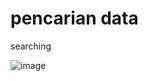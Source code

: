 # pencarian data
searching


![image](https://user-images.githubusercontent.com/100121295/159414330-e1c6ee85-5d8d-482b-91fc-2edb46e5fff4.png)

